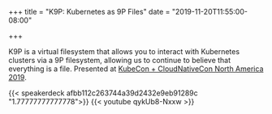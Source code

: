 +++
title = "K9P: Kubernetes as 9P Files"
date = "2019-11-20T11:55:00-08:00"

+++

K9P is a virtual filesystem that allows you to interact with Kubernetes clusters via a 9P filesystem, allowing us
to continue to believe that everything is a file. Presented at [KubeCon + CloudNativeCon North America 2019][kubecon].

[kubecon]: https://events19.linuxfoundation.org/events/kubecon-cloudnativecon-north-america-2019/


{{< speakerdeck afbb112c263744a39d2432e9eb91289c "1.77777777777778">}}
{{< youtube qykUb8-Nxxw >}}

